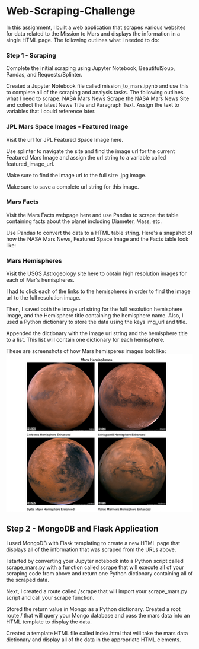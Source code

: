 # Web-Scraping-Challenge

In this assignment, I built a web application that scrapes various websites for data related to the Mission to Mars and displays the information in a single HTML page. The following outlines what I needed to do:

### Step 1 - Scraping
Complete the initial scraping using Jupyter Notebook, BeautifulSoup, Pandas, and Requests/Splinter.

Created a Jupyter Notebook file called mission_to_mars.ipynb and use this to complete all of the scraping and analysis tasks. The following outlines what I need to scrape.
NASA Mars News
Scrape the NASA Mars News Site and collect the latest News Title and Paragraph Text. Assign the text to variables that I could reference later.

### JPL Mars Space Images - Featured Image
Visit the url for JPL Featured Space Image here.

Use splinter to navigate the site and find the image url for the current Featured Mars Image and assign the url string to a variable called featured_image_url.

Make sure to find the image url to the full size .jpg image.

Make sure to save a complete url string for this image.

### Mars Facts
Visit the Mars Facts webpage here and use Pandas to scrape the table containing facts about the planet including Diameter, Mass, etc.

Use Pandas to convert the data to a HTML table string.
Here's a snapshot of how the NASA Mars News, Featured Space Image and the Facts table look like:



### Mars Hemispheres
Visit the USGS Astrogeology site here to obtain high resolution images for each of Mar's hemispheres.

I had to click each of the links to the hemispheres in order to find the image url to the full resolution image.

Then, I saved both the image url string for the full resolution hemisphere image, and the Hemisphere title containing the hemisphere name. Also, I used a Python dictionary to store the data using the keys img_url and title.

Appended the dictionary with the image url string and the hemisphere title to a list. This list will contain one dictionary for each hemisphere.

These are screenshots of how Mars hemisperes images look like:
![page2](Images/mars_hemispheres.png)

## Step 2 - MongoDB and Flask Application
I used MongoDB with Flask templating to create a new HTML page that displays all of the information that was scraped from the URLs above.

I started by converting your Jupyter notebook into a Python script called scrape_mars.py with a function called scrape that will execute all of your scraping code from above and return one Python dictionary containing all of the scraped data.

Next, I created a route called /scrape that will import your scrape_mars.py script and call your scrape function.

Stored the return value in Mongo as a Python dictionary.
Created a root route / that will query your Mongo database and pass the mars data into an HTML template to display the data.

Created a template HTML file called index.html that will take the mars data dictionary and display all of the data in the appropriate HTML elements. 

